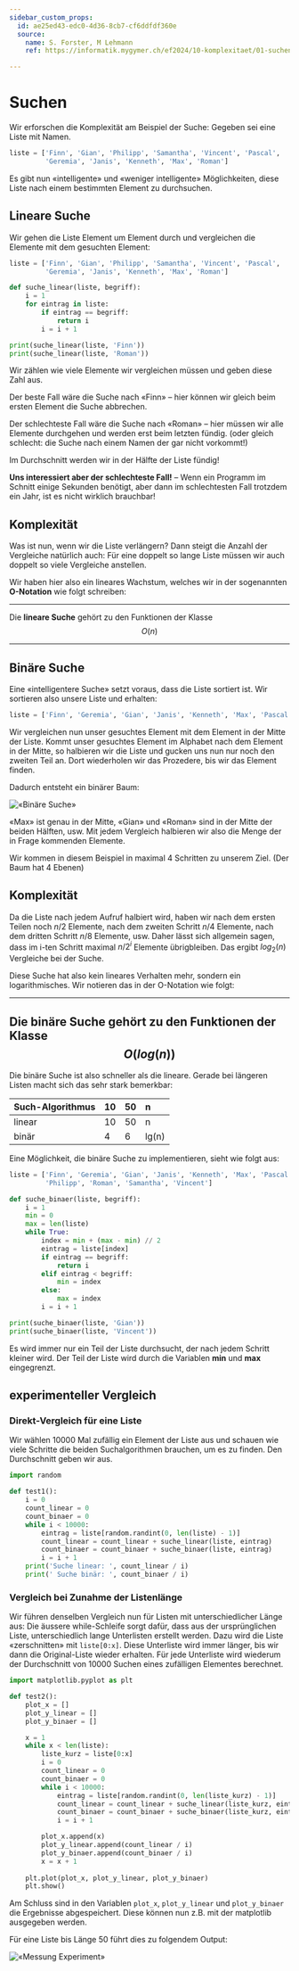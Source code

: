```yaml
---
sidebar_custom_props:
  id: ae25ed43-edc0-4d36-8cb7-cf6ddfdf360e
  source:
    name: S. Forster, M Lehmann
    ref: https://informatik.mygymer.ch/ef2024/10-komplexitaet/01-suchen.html

---
```


# Suchen

Wir erforschen die Komplexität am Beispiel der Suche: Gegeben sei eine Liste mit Namen.

```py
liste = ['Finn', 'Gian', 'Philipp', 'Samantha', 'Vincent', 'Pascal',
         'Geremia', 'Janis', 'Kenneth', 'Max', 'Roman']
```

Es gibt nun «intelligente» und «weniger intelligente» Möglichkeiten, diese Liste nach einem bestimmten Element zu durchsuchen.

## Lineare Suche
Wir gehen die Liste Element um Element durch und vergleichen die Elemente mit dem gesuchten Element:

```py live_py slim
liste = ['Finn', 'Gian', 'Philipp', 'Samantha', 'Vincent', 'Pascal',
         'Geremia', 'Janis', 'Kenneth', 'Max', 'Roman']

def suche_linear(liste, begriff):
	i = 1
	for eintrag in liste:
		if eintrag == begriff:
			return i
		i = i + 1

print(suche_linear(liste, 'Finn'))
print(suche_linear(liste, 'Roman'))
```

Wir zählen wie viele Elemente wir vergleichen müssen und geben diese Zahl aus.

Der beste Fall wäre die Suche nach «Finn» – hier können wir gleich beim ersten Element die Suche abbrechen.

Der schlechteste Fall wäre die Suche nach «Roman» – hier müssen wir alle Elemente durchgehen und werden erst beim letzten fündig. (oder gleich schlecht: die Suche nach einem Namen der gar nicht vorkommt!)

Im Durchschnitt werden wir in der Hälfte der Liste fündig!

**Uns interessiert aber der schlechteste Fall!** – Wenn ein Programm im Schnitt einige Sekunden benötigt, aber dann im schlechtesten Fall trotzdem ein Jahr, ist es nicht wirklich brauchbar!

## Komplexität
Was ist nun, wenn wir die Liste verlängern? Dann steigt die Anzahl der Vergleiche natürlich auch: Für eine doppelt so lange Liste müssen wir auch doppelt so viele Vergleiche anstellen.

Wir haben hier also ein lineares Wachstum, welches wir in der sogenannten **O-Notation** wie folgt schreiben:

---

Die __lineare Suche__ gehört zu den Funktionen der Klasse
$$
O(n)
$$

---

## Binäre Suche
Eine «intelligentere Suche» setzt voraus, dass die Liste sortiert ist. Wir sortieren also unsere Liste und erhalten:

```py
liste = ['Finn', 'Geremia', 'Gian', 'Janis', 'Kenneth', 'Max', 'Pascal', 'Philipp', 'Roman', 'Samantha', 'Vincent']
```

Wir vergleichen nun unser gesuchtes Element mit dem Element in der Mitte der Liste. Kommt unser gesuchtes Element im Alphabet nach dem Element in der Mitte, so halbieren wir die Liste und gucken uns nun nur noch den zweiten Teil an. Dort wiederholen wir das Prozedere, bis wir das Element finden.

Dadurch entsteht ein binärer Baum:

![«Binäre Suche»](./images/komplexitaet-baum.svg)

«Max» ist genau in der Mitte, «Gian» und «Roman» sind in der Mitte der beiden Hälften, usw.
Mit jedem Vergleich halbieren wir also die Menge der in Frage kommenden Elemente.

Wir kommen in diesem Beispiel in maximal 4 Schritten zu unserem Ziel. (Der Baum hat 4 Ebenen)

## Komplexität
Da die Liste nach jedem Aufruf halbiert wird, haben wir nach dem ersten Teilen noch $n/2$ Elemente, nach dem zweiten Schritt $n/4$ Elemente, nach dem dritten Schritt $n/8$ Elemente, usw. Daher lässt sich allgemein sagen, dass im i-ten Schritt maximal $n/2^i$ Elemente übrigbleiben. Das ergibt $log_2(n)$ Vergleiche bei der Suche.

Diese Suche hat also kein lineares Verhalten mehr, sondern ein logarithmisches. Wir notieren das in der O-Notation wie folgt:

---
Die binäre Suche gehört zu den Funktionen der Klasse
$$
O(log(n))
$$
---

Die binäre Suche ist also schneller als die lineare. Gerade bei längeren Listen macht sich das sehr stark bemerkbar:

| Such-Algorithmus | 10 | 50 | n     |
|:-----------------|:---|:---|:------|
| linear           | 10 | 50 | n     |
| binär            | 4  | 6  | lg(n) |

Eine Möglichkeit, die binäre Suche zu implementieren, sieht wie folgt aus:

```py live_py slim
liste = ['Finn', 'Geremia', 'Gian', 'Janis', 'Kenneth', 'Max', 'Pascal',
         'Philipp', 'Roman', 'Samantha', 'Vincent']

def suche_binaer(liste, begriff):
	i = 1
	min = 0
	max = len(liste)	
	while True:
		index = min + (max - min) // 2
		eintrag = liste[index]		
		if eintrag == begriff:
			return i
		elif eintrag < begriff:
			min = index
		else:
			max = index
		i = i + 1

print(suche_binaer(liste, 'Gian'))
print(suche_binaer(liste, 'Vincent'))
```

Es wird immer nur ein Teil der Liste durchsucht, der nach jedem Schritt kleiner wird. Der Teil der Liste wird durch die Variablen __min__ und __max__ eingegrenzt.

## experimenteller Vergleich
### Direkt-Vergleich für eine Liste
Wir wählen 10000 Mal zufällig ein Element der Liste aus und schauen wie viele Schritte die beiden Suchalgorithmen brauchen, um es zu finden. Den Durchschnitt geben wir aus.

```py
import random

def test1():
	i = 0
	count_linear = 0
	count_binaer = 0
	while i < 10000:
		eintrag = liste[random.randint(0, len(liste) - 1)]
		count_linear = count_linear + suche_linear(liste, eintrag)
		count_binaer = count_binaer + suche_binaer(liste, eintrag)
		i = i + 1
	print('Suche linear: ', count_linear / i)
	print(' Suche binär: ', count_binaer / i)
```

### Vergleich bei Zunahme der Listenlänge
Wir führen denselben Vergleich nun für Listen mit unterschiedlicher Länge aus: Die äussere while-Schleife sorgt dafür, dass aus der ursprünglichen Liste, unterschiedlich lange Unterlisten erstellt werden. Dazu wird die Liste «zerschnitten» mit `liste[0:x]`. Diese Unterliste wird immer länger, bis wir dann die Original-Liste wieder erhalten. Für jede Unterliste wird wiederum der Durchschnitt von 10000 Suchen eines zufälligen Elementes berechnet.

```py
import matplotlib.pyplot as plt

def test2():
	plot_x = []
	plot_y_linear = []
	plot_y_binaer = []

	x = 1
	while x < len(liste):
		liste_kurz = liste[0:x]
		i = 0
		count_linear = 0
		count_binaer = 0
		while i < 10000:
			eintrag = liste[random.randint(0, len(liste_kurz) - 1)]
			count_linear = count_linear + suche_linear(liste_kurz, eintrag)
			count_binaer = count_binaer + suche_binaer(liste_kurz, eintrag)
			i = i + 1

		plot_x.append(x)
		plot_y_linear.append(count_linear / i)
		plot_y_binaer.append(count_binaer / i)
		x = x + 1
		
	plt.plot(plot_x, plot_y_linear, plot_y_binaer)
	plt.show()
```

Am Schluss sind in den Variablen `plot_x`, `plot_y_linear` und `plot_y_binaer` die Ergebnisse abgespeichert. Diese können nun z.B. mit der matplotlib ausgegeben werden.

Für eine Liste bis Länge 50 führt dies zu folgendem Output:

![«Messung Experiment»](./images/komplexitaet-experiment.png)
